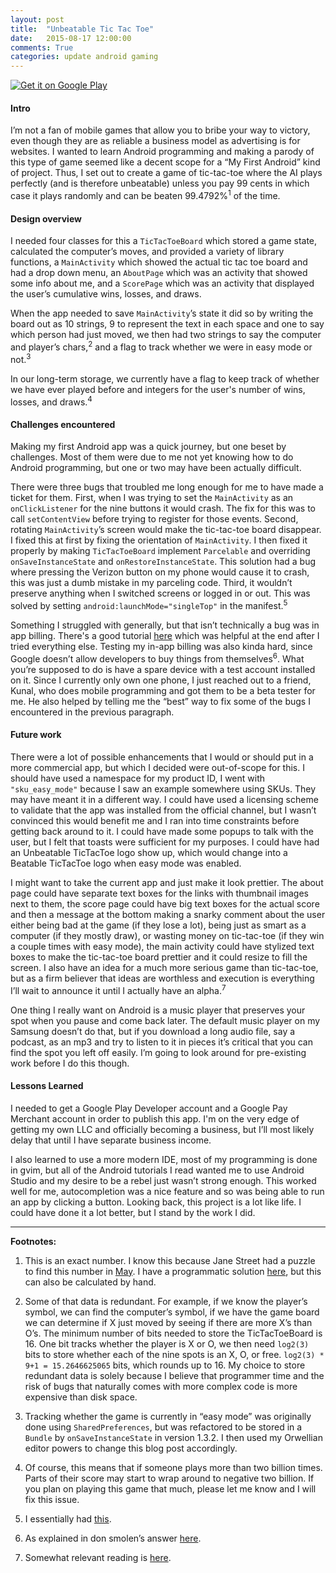 ```yaml
---
layout: post
title:  "Unbeatable Tic Tac Toe"
date:   2015-08-17 12:00:00
comments: True
categories: update android gaming
---
```


<a href="https://play.google.com/store/apps/details?id=com.joshuasnider.tictactoe">
  <img alt="Get it on Google Play"
       src="https://developer.android.com/images/brand/en_generic_rgb_wo_45.png" />
</a>

#### Intro

I’m not a fan of mobile games that allow you to bribe your way to victory,
even though they are as reliable a business model as advertising is for
websites. I wanted to learn Android programming and making a parody of this
type of game seemed like a decent scope for a “My First Android” kind of
project. Thus, I set out to create a game of tic-tac-toe where the AI plays
 perfectly (and is therefore unbeatable) unless you pay 99 cents in which
case it plays randomly and can be beaten 99.4792%<sup>1</sup> of the time.

#### Design overview

I needed four classes for this a `TicTacToeBoard` which stored a game state,
calculated the computer’s moves, and provided a variety of library
functions, a `MainActivity` which showed the actual tic tac toe board and
had a drop down menu, an `AboutPage` which was an activity that showed some
info about me, and a `ScorePage` which was an activity that displayed the
user’s cumulative wins, losses, and draws.

When the app needed to save `MainActivity`’s state it did so by writing the
board out as 10 strings, 9 to represent the text in each space and one to
say which person had just moved, we then had two strings to say the
computer and player’s chars,<sup>2</sup> and a flag to track whether
we were in easy mode or not.<sup>3</sup>

In our long-term storage, we currently have a flag to keep track of whether
we have ever played before and integers for the user's number of wins,
losses, and draws.<sup>4</sup>

#### Challenges encountered

Making my first Android app was a quick journey, but one beset by challenges.
Most of them were due to me not yet knowing how to do Android programming,
but one or two may have been actually difficult. 

There were three bugs that troubled me long enough for me to have made a
ticket for them. First, when I was trying to set the `MainActivity` as an
`onClickListener` for the nine buttons it would crash. The fix for this was
to call `setContentView` before trying to register for those events. Second,
rotating `MainActivity`’s screen would make the tic-tac-toe board disappear.
I fixed this at first by fixing the orientation of `MainActivity`. I then
fixed it properly by making `TicTacToeBoard` implement `Parcelable` and overriding
`onSaveInstanceState` and `onRestoreInstanceState`. This solution had a bug
where pressing the Verizon button on my phone would cause it to crash,
this was just a dumb mistake in my parceling code. Third, it wouldn’t
preserve anything when I switched screens or logged in or out. This was
solved by setting `android:launchMode="singleTop"` in the manifest.<sup>5</sup>


Something I struggled with generally, but that isn’t technically a bug was
in app billing. There's a good tutorial [here](http://developer.android.com/google/play/billing/billing_integrate.html)
which was helpful at the end after I tried everything else. Testing my in-app
billing was also kinda hard, since Google doesn’t allow developers to buy
things from themselves<sup>6</sup>. What you’re supposed to do is have a
spare device with a test account installed on it. Since I currently only
own one phone, I just reached out to a friend, Kunal, who does mobile
programming and got them to be a beta tester for me. He also helped by
telling me the “best” way to fix some of the bugs I encountered in the
previous paragraph.

#### Future work

There were a lot of possible enhancements that I would or should put in a
more commercial app, but which I decided were out-of-scope for this. I should
have used a namespace for my product ID, I went with `"sku_easy_mode"` because
I saw an example somewhere using SKUs. They may have meant it in a different
way. I could have used a licensing scheme to validate that the app was
installed from the official channel, but I wasn’t convinced this would
benefit me and I ran into time constraints before getting back around to it.
I could have made some popups to talk with the user, but I felt that toasts
were sufficient for my purposes. I could have had an Unbeatable TicTacToe logo
show up, which would change into a Beatable TicTacToe logo when easy mode
was enabled. 

I might want to take the current app and just make it look prettier. The about
page could have separate text boxes for the links with thumbnail images next to
them, the score page could have big text boxes for the actual score and then a
message at the bottom making a snarky comment about the user either being bad
at the game (if they lose a lot), being just as smart as a computer (if they
mostly draw), or wasting money on tic-tac-toe (if they win a couple times with
easy mode), the main activity could have stylized text boxes to make the
tic-tac-toe board prettier and it could resize to fill the screen. I also have
an idea for a much more serious game than tic-tac-toe, but as a firm believer
that ideas are worthless and execution is everything I’ll wait to announce it
until I actually have an alpha.<sup>7</sup>

One thing I really want on Android is a music player that preserves your spot
when you pause and come back later. The default music player on my Samsung
doesn’t do that, but if you download a long audio file, say a podcast, as an
mp3 and try to listen to it in pieces it’s critical that you can find the
spot you left off easily. I’m going to look around for pre-existing work
before I do this though.

#### Lessons Learned

I needed to get a Google Play Developer account and a Google Pay Merchant
account in order to publish this app. I'm on the very edge of getting my own
LLC and officially becoming a business, but I’ll most likely delay that
until I have separate business income. 

I also learned to use a more modern IDE, most of my programming is done in
gvim, but all of the Android tutorials I read wanted me to use Android Studio
and my desire to be a rebel just wasn’t strong enough. This worked well for
me, autocompletion was a nice feature and so was being able to run an app by
clicking a button. Looking back, this project is a lot like life. I could
have done it a lot better, but I stand by the work I did.


--------

**Footnotes:**

1. This is an exact number. I know this because Jane Street had a puzzle
   to find this number in [May](https://www.janestreet.com/puzzles/solutions/may-2015-solution/).
   I have a programmatic solution [here](https://github.com/jsnider3/Workspace/blob/master/Competitive/OCaml/tictacs.ml), 
   but this can also be calculated by hand.

2. Some of that data is redundant. For example, if we know the player’s
   symbol, we can find the computer’s symbol, if we have the game board
   we can determine if X just moved by seeing if there are more X’s than O’s.
   The minimum number of bits needed to store the TicTacToeBoard is 16. One
   bit tracks whether the player is X or O, we then need `log2(3)` bits to store
   whether each of the nine spots is an X, O, or free. `log2(3) * 9+1 = 15.2646625065`
   bits, which rounds up to 16. My choice to store redundant data is solely
   because I believe that programmer time and the risk of bugs that naturally
   comes with more complex code is more expensive than disk space.

3. Tracking whether the game is currently in “easy mode” was originally
   done using `SharedPreferences`, but was refactored to be stored in
   a `Bundle` by `onSaveInstanceState` in version 1.3.2. I then used
   my Orwellian editor powers to change this blog post accordingly.

4. Of course, this means that if someone plays more than two billion times.
   Parts of their score may start to wrap around to negative two billion. If
   you plan on playing this game that much, please let me know and I will
   fix this issue.

5. I essentially had
   [this](http://stackoverflow.com/q/20819019/why-is-ondestroy-always-called-when-returning-to-parent-activity).

6. As explained in don smolen’s answer
   [here](http://stackoverflow.com/q/14139034/testing-in-app-billing-the-publisher-cannot-purchase-this-item).

7. Somewhat relevant reading is [here](http://blog.jpl-consulting.com/2012/04/why-i-wont-sign-your-nda/). 
